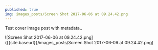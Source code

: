 ```yaml
---
published: true
img: images_posts/Screen Shot 2017-06-06 at 09.24.42.png
---
```

Test cover image post with metadata..

![Screen Shot 2017-06-06 at 09.24.42.png]({{site.baseurl}}/images_posts/Screen Shot 2017-06-06 at 09.24.42.png)

